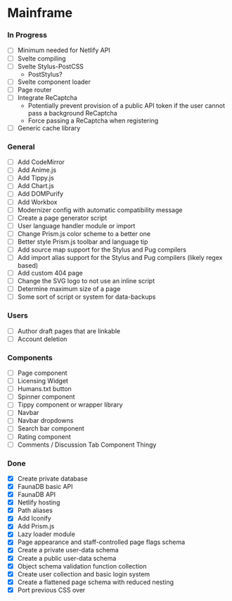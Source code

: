 # Mainframe

### In Progress
- [ ] Minimum needed for Netlify API
- [ ] Svelte compiling
- [ ] Svelte Stylus-PostCSS
  - PostStylus?
- [ ] Svelte component loader
- [ ] Page router
- [ ] Integrate ReCaptcha
  - Potentially prevent provision of a public API token if the user cannot pass a background ReCaptcha
  - Force passing a ReCaptcha when registering
- [ ] Generic cache library

### General
- [ ] Add CodeMirror
- [ ] Add Anime.js
- [ ] Add Tippy.js
- [ ] Add Chart.js
- [ ] Add DOMPurify
- [ ] Add Workbox
- [ ] Modernizer config with automatic compatibility message
- [ ] Create a page generator script
- [ ] User language handler module or import
- [ ] Change Prism.js color scheme to a better one
- [ ] Better style Prism.js toolbar and language tip
- [ ] Add source map support for the Stylus and Pug compilers
- [ ] Add import alias support for the Stylus and Pug compilers (likely regex based)
- [ ] Add custom 404 page
- [ ] Change the SVG logo to not use an inline script
- [ ] Determine maximum size of a page
- [ ] Some sort of script or system for data-backups

### Users
- [ ] Author draft pages that are linkable
- [ ] Account deletion

### Components
- [ ] Page component
- [ ] Licensing Widget
- [ ] Humans.txt button
- [ ] Spinner component
- [ ] Tippy component or wrapper library
- [ ] Navbar
- [ ] Navbar dropdowns
- [ ] Search bar component
- [ ] Rating component
- [ ] Comments / Discussion Tab Component Thingy

### Done
- [x] Create private database
- [x] FaunaDB basic API
- [x] FaunaDB API
- [x] Netlify hosting
- [x] Path aliases
- [x] Add Iconify
- [x] Add Prism.js
- [x] Lazy loader module
- [x] Page appearance and staff-controlled page flags schema
- [x] Create a private user-data schema
- [x] Create a public user-data schema
- [x] Object schema validation function collection
- [x] Create user collection and basic login system
- [x] Create a flattened page schema with reduced nesting
- [x] Port previous CSS over